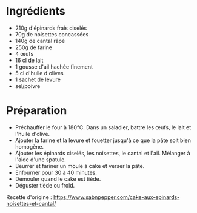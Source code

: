 # Ingrédients
- 210g d'épinards frais ciselés
- 70g de noisettes concassées
- 140g de cantal râpé
- 250g de farine
- 4 œufs
- 16 cl de lait
- 1 gousse d'ail hachée finement
- 5 cl d'huile d'olives
- 1 sachet de levure
- sel/poivre

# Préparation
- Préchauffer le four à 180°C. Dans un saladier, battre les œufs, le lait et l'huile d'olive.
- Ajouter la farine et la levure et fouetter jusqu'à ce que la pâte soit bien homogène.
- Ajouter les épinards ciselés, les noisettes, le cantal et l'ail. Mélanger à l'aide d'une spatule.
- Beurrer et fariner un moule à cake et verser la pâte.
- Enfourner pour 30 à 40 minutes.
- Démouler quand le cake est tiède.
- Déguster tiède ou froid.

Recette d'origine : https://www.sabnpepper.com/cake-aux-epinards-noisettes-et-cantal/
